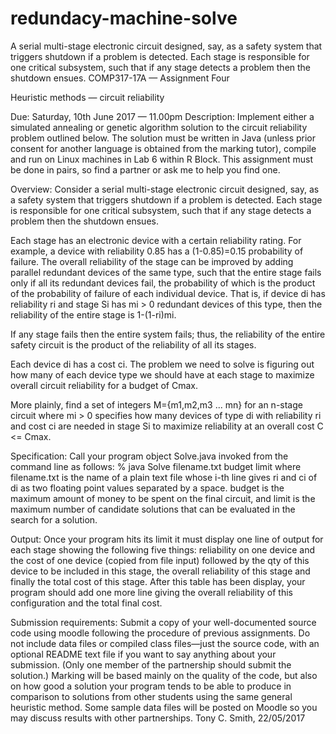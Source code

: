 # redundacy-machine-solve
A serial multi-stage electronic circuit designed, say, as a safety system that triggers shutdown if a problem is detected. Each stage is responsible for one critical subsystem, such that if any stage detects a problem then the shutdown ensues.
COMP317-17A — Assignment Four

Heuristic methods — circuit reliability

Due: Saturday, 10th June 2017 — 11.00pm
Description: Implement either a simulated annealing or genetic algorithm solution to the circuit reliability problem outlined below. The solution must be written in Java (unless prior consent for another language is obtained from the marking tutor), compile and run on Linux machines in Lab 6 within R Block. This assignment must be done in pairs, so find a partner or ask me to help you find one.

Overview: Consider a serial multi-stage electronic circuit designed, say, as a safety system that triggers shutdown if a problem is detected. Each stage is responsible for one critical subsystem, such that if any stage detects a problem then the shutdown ensues.

Each stage has an electronic device with a certain reliability rating. For example, a device with reliability 0.85 has a (1-0.85)=0.15 probability of failure. The overall reliability of the stage can be improved by adding parallel redundant devices of the same type, such that the entire stage fails only if all its redundant devices fail, the probability of which is the product of the probability of failure of each individual device. That is, if device di has reliability ri and stage Si has mi > 0 redundant devices of this type, then the reliability of the entire stage is 1-(1-ri)mi.

If any stage fails then the entire system fails; thus, the reliability of the entire safety circuit is the product of the reliability of all its stages.

Each device di has a cost ci. The problem we need to solve is figuring out how many of each device type we should have at each stage to maximize overall circuit reliability for a budget of Cmax.

More plainly, find a set of integers M={m1,m2,m3 ... mn} for an n-stage circuit where mi > 0 specifies how many devices of type di with reliability ri and cost ci are needed in stage Si to maximize reliability at an overall cost C <= Cmax.

Specification: Call your program object Solve.java invoked from the command line as follows: 
% java Solve filename.txt budget limit 
where filename.txt is the name of a plain text file whose i-th line gives ri and ci of di as two floating point values separated by a space. budget is the maximum amount of money to be spent on the final circuit, and limit is the maximum number of candidate solutions that can be evaluated in the search for a solution.

Output: Once your program hits its limit it must display one line of output for each stage showing the following five things: reliability on one device and the cost of one device (copied from file input) followed by the qty of this device to be included in this stage, the overall reliability of this stage and finally the total cost of this stage. After this table has been display, your program should add one more line giving the overall reliability of this configuration and the total final cost.

Submission requirements:
Submit a copy of your well-documented source code using moodle following the procedure of previous assignments. Do not include data files or compiled class files—just the source code, with an optional README text file if you want to say anything about your submission. (Only one member of the partnership should submit the solution.) Marking will be based mainly on the quality of the code, but also on how good a solution your program tends to be able to produce in comparison to solutions from other students using the same general heuristic method. Some sample data files will be posted on Moodle so you may discuss results with other partnerships.
Tony C. Smith, 22/05/2017
